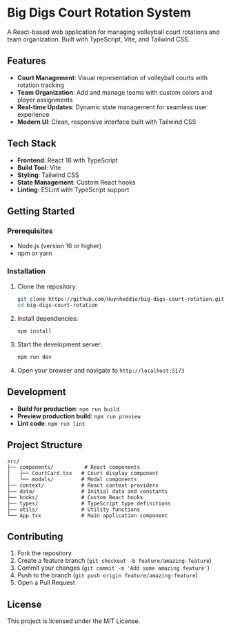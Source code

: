 # Big Digs Court Rotation System

A React-based web application for managing volleyball court rotations and team organization. Built with TypeScript, Vite, and Tailwind CSS.

## Features

- **Court Management**: Visual representation of volleyball courts with rotation tracking
- **Team Organization**: Add and manage teams with custom colors and player assignments
- **Real-time Updates**: Dynamic state management for seamless user experience
- **Modern UI**: Clean, responsive interface built with Tailwind CSS

## Tech Stack

- **Frontend**: React 18 with TypeScript
- **Build Tool**: Vite
- **Styling**: Tailwind CSS
- **State Management**: Custom React hooks
- **Linting**: ESLint with TypeScript support

## Getting Started

### Prerequisites

- Node.js (version 16 or higher)
- npm or yarn

### Installation

1. Clone the repository:
   ```bash
   git clone https://github.com/Huynheddie/big-digs-court-rotation.git
   cd big-digs-court-rotation
   ```

2. Install dependencies:
   ```bash
   npm install
   ```

3. Start the development server:
   ```bash
   npm run dev
   ```

4. Open your browser and navigate to `http://localhost:5173`

## Development

- **Build for production**: `npm run build`
- **Preview production build**: `npm run preview`
- **Lint code**: `npm run lint`

## Project Structure

```
src/
├── components/          # React components
│   ├── CourtCard.tsx   # Court display component
│   └── modals/         # Modal components
├── context/            # React context providers
├── data/               # Initial data and constants
├── hooks/              # Custom React hooks
├── types/              # TypeScript type definitions
├── utils/              # Utility functions
└── App.tsx             # Main application component
```

## Contributing

1. Fork the repository
2. Create a feature branch (`git checkout -b feature/amazing-feature`)
3. Commit your changes (`git commit -m 'Add some amazing feature'`)
4. Push to the branch (`git push origin feature/amazing-feature`)
5. Open a Pull Request

## License

This project is licensed under the MIT License.
